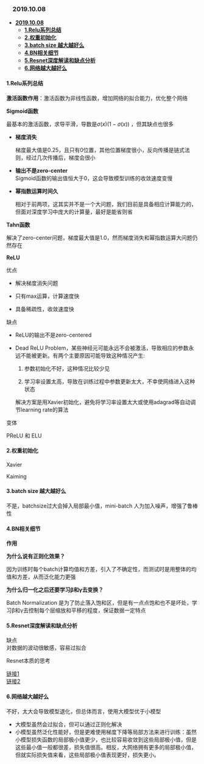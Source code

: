 ### 　**2019.10.08** 
- [**2019.10.08**](#20191008)
  - [**1.Relu系列总结**](#1Relu系列总结)
  - [**2.权重初始化**](#2权重初始化)
  - [**3.batch size 越大越好么**](#3batch-size-越大越好么)
  - [**4.BN相关细节**](#4BN相关细节)
  - [**5.Resnet深度解读和缺点分析**](#5Resnet深度解读和缺点分析)
  - [**6.网络越大越好么**](#6网络越大越好么)

  

####  **1.Relu系列总结**
**激活函数作用**：激活函数为非线性函数，增加网络的拟合能力，优化整个网络

**Sigmoid函数**

最基本的激活函数，求导平滑，导数是$\sigma(x)(1-\sigma(x))$ ，但其缺点也很多

- **梯度消失**       

  梯度最大值是0.25，且只有0位置，其他位置梯度很小，反向传播是链式法则，经过几次传播后，梯度会很小

- **输出不是zero-center**       
Sigmoid函数的输出值恒大于0，这会导致模型训练的收敛速度变慢

- **幂指数运算时间久**      

   相对于前两项，这其实并不是一个大问题，我们目前是具备相应计算能力的，但面对深度学习中庞大的计算量，最好是能省则省

**Tahn函数**

解决了zero-center问题，梯度最大值是1.0，然而梯度消失和幂指数运算大问题仍然存在



**ReLU**

优点

- 解决梯度消失问题

- 只有max运算，计算速度快

- 具备稀疏性，收敛速度快

缺点

- ReLU的输出不是zero-centered

- Dead ReLU Problem，某些神经元可能永远不会被激活，导致相应的参数永远不能被更新。有两个主要原因可能导致这种情况产生:

  1. 参数初始化不好，这种情况比较少见

  2.  学习率设置太高，导致在训练过程中参数更新太大，不幸使网络进入这种状态

  解决方案是用Xavier初始化，避免将学习率设置太大或使用adagrad等自动调节learning rate的算法
  

变体

PReLU 和 ELU

####  **2.权重初始化**  

Xavier 

Kaiming 




#### **3.batch size 越大越好么**  

不是，batchsize过大会掉入局部最小值，mini-batch 人为加入噪声，增强了鲁棒性

#### **4.BN相关细节**

**作用**

**为什么说有正则化效果？**

因为训练时每个batch计算均值和方差，引入了不确定性，而测试时是用整体的均值和方差，从而泛化能力更强 

**为什么归一化之后还要学习β和γ去变换？**   

Batch Normalization 是为了防止落入饱和区，但是有一点点饱和也不是坏处，学习β和γ去控制每个层缩放和平移的程度，保证数据一定特点

#### **5.Resnet深度解读和缺点分析**

缺点  
对数据的波动很敏感，容易过拟合

Resnet本质的思考

[链接1](https://zhuanlan.zhihu.com/p/60668529)  
[链接2](https://www.jianshu.com/p/ca6bee9eb888)

#### **6.网络越大越好么**
不好，太大会导致模型退化，但总体而言，使用大模型优于小模型
- 大模型虽然会过拟合，但可以通过正则化解决
- 小模型虽然泛化性能好，但是更难使用梯度下降等局部方法来进行训练：虽然小模型损失函数的局部极小值更少，也比较容易收敛到这些局部极小值，但是这些最小值一般都很差，损失值很高。相反，大网络拥有更多的局部极小值，但就实际损失值来看，这些局部极小值表现更好，损失更小。